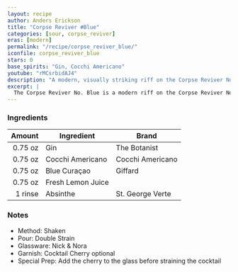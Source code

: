 ```yaml
---
layout: recipe
author: Anders Erickson
title: "Corpse Reviver #Blue"
categories: [sour, corpse_reviver]
eras: [modern]
permalink: "/recipe/corpse_reviver_blue/"
iconfile: corpse_reviver_blue
stars: 0
base_spirits: "Gin, Cocchi Americano"
youtube: "rMCsrbidAJ4"
description: "A modern, visually striking riff on the Corpse Reviver No. 2 that gets its color from blue curaçao."
excerpt: |
  The Corpse Reviver No. Blue is a modern riff on the Corpse Reviver No. 2 cocktail that was originally consumed in the morning, but tastes delicious any time of the day.
---
```


### Ingredients

|  Amount | Ingredient        | Brand            |
| ------: | ----------------- | ---------------- |
| 0.75 oz | Gin               | The Botanist     |
| 0.75 oz | Cocchi Americano  | Cocchi Americano |
| 0.75 oz | Blue Curaçao      | Giffard          |
| 0.75 oz | Fresh Lemon Juice |
| 1 rinse | Absinthe          | St. George Verte |

### Notes

- Method: Shaken
- Pour: Double Strain
- Glassware: Nick & Nora
- Garnish: Cocktail Cherry optional
- Special Prep: Add the cherry to the glass before straining the cocktail
